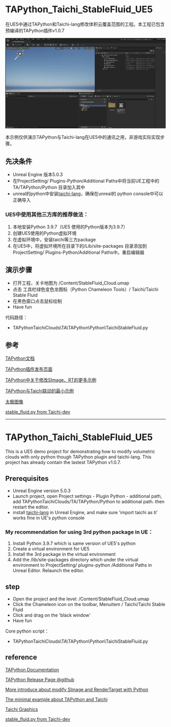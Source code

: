 # TAPython_Taichi_StableFluid_UE5
在UE5中通过TAPython和Taichi-lang修改体积云覆盖范围的工程。本工程已包含预编译的TAPython插件v1.0.7

![StableFluid In UE5](StableFluid_UE5.gif)


本示例仅供演示TAPython与Taichi-lang在UE5中的通讯之用，非游戏实际实现步骤。


## 先决条件
- Unreal Engine 版本5.0.3 
- 在ProjectSetting/ Plugins-Python/Additional Paths中将当前UE工程中的TA/TAPython/Python 目录加入其中
- unreal的python中安装[taichi-lang](https://www.taichi-lang.org)，确保在unreal的 python console中可以正确导入

  

### UE5中使用其他三方库的推荐做法：
1. 本地安装Python 3.9.7（UE5 使用的Python版本为3.9.7）
2. 创建UE5使用的Python虚拟环境
3. 在虚拟环境中，安装taichi等三方package
4. 在UE5中，将虚拟环境所在目录下的/Lib/site-packages 目录添加到 ProjectSetting/ Plugins-Python/Additional Paths中。重启编辑器


## 演示步骤
- 打开工程，关卡地图为 /Content/StableFluid_Cloud.umap
- 点击 工具栏绿色变色龙图标（Python Chameleon Tools）/ Taichi/Taichi Stable Fluid
- 在黑色窗口点击鼠标绘制
- Have fun

代码路径：
- TAPythonTaichiClouds\TA\TAPython\Python\TaichiStableFluid.py



## 参考

[TAPython文档](https://www.tacolor.xyz/pages/TAPython.html)

[TAPython插件发布页面](https://github.com/cgerchenhp/UE_TAPython_Plugin_Release)

[TAPython中关于修改SImage、RT的更多示例](https://www.tacolor.xyz/Modify_SImage_Content_And_Set_Pixels_to_RenderTarget_in_Unreal_Engine.html)

[TAPython与Taichi联动的最小示例](https://github.com/cgerchenhp/UE_TAPython_Plugin_Release)

[太极图像](https://taichi.graphics/)

[stable_fluid.py from Taichi-dev](
https://github.com/taichi-dev/taichi/blob/master/python/taichi/examples/simulation/stable_fluid.py)


--- 


# TAPython_Taichi_StableFluid_UE5

This is a UE5 demo project for demonstrating how to modify volumetric clouds with only python though TAPython plugin and taichi-lang. This project has already contain the lastest TAPython v1.0.7.



## Prerequisites
- Unreal Engine version 5.0.3 
- Launch project, open Project settings - Plugin Python - additional path, add TAPythonTaichiClouds/TA/TAPython/Python to additional path. then restart the editor.
- install [taichi-lang](https://www.taichi-lang.org) in Unreal Engine, and make sure 'import taichi as ti' works fine in UE's python console

  

### My recommendation for using 3rd python package in UE：
1. Install Python 3.9.7 which is same version of UE5's python
2. Create a virtual environment for UE5 
3. Install the 3rd package in the virtual environment
4. Add the /lib/site-packages directory which under the virtual environment to ProjectSetting/ plugins-python /Additional Paths in Unreal Editor. Relaunch the editor.


## step
- Open the project and the level: /Content/StableFluid_Cloud.umap
- Click the Chameleon icon on the toolbar, Menuitem / Taichi/Taichi Stable Fluid
- Click and drag on the 'black window'
- Have fun

Core python script：
- TAPythonTaichiClouds\TA\TAPython\Python\TaichiStableFluid.py



## reference

[TAPython Documentation](https://www.tacolor.xyz/pages/TAPython.html)

[TAPython Release Page @github](https://github.com/cgerchenhp/UE_TAPython_Plugin_Release)

[More introduce about modify SImage and RenderTarget with Python ](https://www.tacolor.xyz/Modify_SImage_Content_And_Set_Pixels_to_RenderTarget_in_Unreal_Engine.html)

[The minimal example about TAPython and Taichi](https://github.com/cgerchenhp/UE_TAPython_Plugin_Release)

[Taichi Graphics](https://taichi.graphics/)

[stable_fluid.py from Taichi-dev](
https://github.com/taichi-dev/taichi/blob/master/python/taichi/examples/simulation/stable_fluid.py)